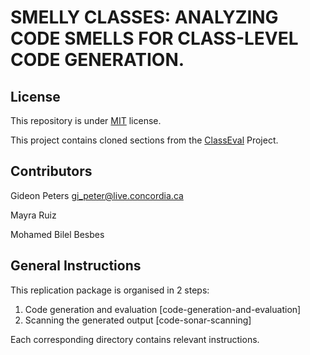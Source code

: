 # SMELLY CLASSES: ANALYZING CODE SMELLS FOR CLASS-LEVEL CODE GENERATION.

## License

This repository is under [MIT](https://github.com/gideonpeters/SmellyClasses/blob/main/LICENSE) license.

This project contains cloned sections from the [ClassEval](https://github.com/FudanSELab/ClassEval) Project.

## Contributors

Gideon Peters gi_peter@live.concordia.ca

Mayra Ruiz

Mohamed Bilel Besbes

## General Instructions

This replication package is organised in 2 steps:

1. Code generation and evaluation [code-generation-and-evaluation]
2. Scanning the generated output [code-sonar-scanning]

Each corresponding directory contains relevant instructions.